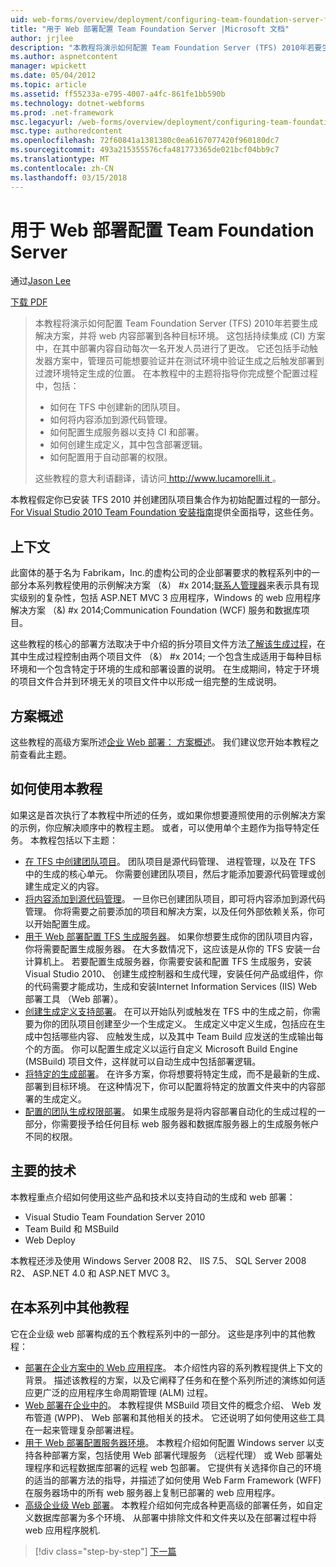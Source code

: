 ```yaml
---
uid: web-forms/overview/deployment/configuring-team-foundation-server-for-web-deployment/configuring-team-foundation-server-for-web-deployment
title: "用于 Web 部署配置 Team Foundation Server |Microsoft 文档"
author: jrjlee
description: "本教程将演示如何配置 Team Foundation Server (TFS) 2010年若要生成解决方案，并将 web 内容部署到各种目标环境。 这..."
ms.author: aspnetcontent
manager: wpickett
ms.date: 05/04/2012
ms.topic: article
ms.assetid: ff55233a-e795-4007-a4fc-861fe1bb590b
ms.technology: dotnet-webforms
ms.prod: .net-framework
msc.legacyurl: /web-forms/overview/deployment/configuring-team-foundation-server-for-web-deployment/configuring-team-foundation-server-for-web-deployment
msc.type: authoredcontent
ms.openlocfilehash: 72f60841a1381380c0ea6167077420f960180dc7
ms.sourcegitcommit: 493a215355576cfa481773365de021bcf04bb9c7
ms.translationtype: MT
ms.contentlocale: zh-CN
ms.lasthandoff: 03/15/2018
---
```

<a name="configuring-team-foundation-server-for-web-deployment"></a>用于 Web 部署配置 Team Foundation Server
====================
通过[Jason Lee](https://github.com/jrjlee)

[下载 PDF](https://msdnshared.blob.core.windows.net/media/MSDNBlogsFS/prod.evol.blogs.msdn.com/CommunityServer.Blogs.Components.WeblogFiles/00/00/00/63/56/8130.DeployingWebAppsInEnterpriseScenarios.pdf)

> 本教程将演示如何配置 Team Foundation Server (TFS) 2010年若要生成解决方案，并将 web 内容部署到各种目标环境。 这包括持续集成 (CI) 方案中，在其中部署内容自动每次一名开发人员进行了更改。 它还包括手动触发器方案中，管理员可能想要验证并在测试环境中验证生成之后触发部署到过渡环境特定生成的位置。 在本教程中的主题将指导你完成整个配置过程中，包括：
> 
> - 如何在 TFS 中创建新的团队项目。
> - 如何将内容添加到源代码管理。
> - 如何配置生成服务器以支持 CI 和部署。
> - 如何创建生成定义，其中包含部署逻辑。
> - 如何配置用于自动部署的权限。
> 
> 这些教程的意大利语翻译，请访问[ http://www.lucamorelli.it ](http://www.lucamorelli.it)。


本教程假定你已安装 TFS 2010 并创建团队项目集合作为初始配置过程的一部分。 [For Visual Studio 2010 Team Foundation 安装指南](https://go.microsoft.com/?linkid=9805132)提供全面指导，这些任务。

## <a name="context"></a>上下文

此窗体的基于名为 Fabrikam，Inc.的虚构公司的企业部署要求的教程系列中的一部分本系列教程使用的示例解决方案 （&） #x 2014;[联系人管理器](../web-deployment-in-the-enterprise/the-contact-manager-solution.md)来表示具有现实级别的复杂性，包括 ASP.NET MVC 3 应用程序，Windows 的 web 应用程序解决方案 （&) #x 2014;Communication Foundation (WCF) 服务和数据库项目。

这些教程的核心的部署方法取决于中介绍的拆分项目文件方法[了解该生成过程](../web-deployment-in-the-enterprise/understanding-the-build-process.md)，在其中生成过程控制由两个项目文件 （&） #x 2014; 一个包含生成适用于每种目标环境和一个包含特定于环境的生成和部署设置的说明。 在生成期间，特定于环境的项目文件合并到环境无关的项目文件中以形成一组完整的生成说明。

## <a name="scenario-overview"></a>方案概述

这些教程的高级方案所述[企业 Web 部署： 方案概述](../deploying-web-applications-in-enterprise-scenarios/enterprise-web-deployment-scenario-overview.md)。 我们建议您开始本教程之前查看此主题。

## <a name="how-to-use-this-tutorial"></a>如何使用本教程

如果这是首次执行了本教程中所述的任务，或如果你想要遵照使用的示例解决方案的示例，你应解决顺序中的教程主题。 或者，可以使用单个主题作为指导特定任务。 本教程包括以下主题：

- [在 TFS 中创建团队项目](creating-a-team-project-in-tfs.md)。 团队项目是源代码管理、 进程管理，以及在 TFS 中的生成的核心单元。 你需要创建团队项目，然后才能添加要源代码管理或创建生成定义的内容。
- [将内容添加到源代码管理](adding-content-to-source-control.md)。 一旦你已创建团队项目，即可将内容添加到源代码管理。 你将需要之前要添加的项目和解决方案，以及任何外部依赖关系，你可以开始配置生成。
- [用于 Web 部署配置 TFS 生成服务器](configuring-a-tfs-build-server-for-web-deployment.md)。 如果你想要生成你的团队项目内容，你将需要配置生成服务器。 在大多数情况下，这应该是从你的 TFS 安装一台计算机上。 若要配置生成服务器，你需要安装和配置 TFS 生成服务，安装 Visual Studio 2010、 创建生成控制器和生成代理，安装任何产品或组件，你的代码需要才能成功，生成和安装Internet Information Services (IIS) Web 部署工具 （Web 部署）。
- [创建生成定义支持部署](creating-a-build-definition-that-supports-deployment.md)。 在可以开始队列或触发在 TFS 中的生成之前，你需要为你的团队项目创建至少一个生成定义。 生成定义中定义生成，包括应在生成中包括哪些内容、 应触发生成，以及其中 Team Build 应发送的生成输出每个的方面。 你可以配置生成定义以运行自定义 Microsoft Build Engine (MSBuild) 项目文件，这样就可以自动生成中包括部署逻辑。
- [将特定的生成部署](deploying-a-specific-build.md)。 在许多方案，你将想要将特定生成，而不是最新的生成、 部署到目标环境。 在这种情况下，你可以配置将特定的放置文件夹中的内容部署的生成定义。
- [配置的团队生成权限部署](configuring-permissions-for-team-build-deployment.md)。 如果生成服务是将内容部署自动化的生成过程的一部分，你需要授予给任何目标 web 服务器和数据库服务器上的生成服务帐户不同的权限。

## <a name="key-technologies"></a>主要的技术

本教程重点介绍如何使用这些产品和技术以支持自动的生成和 web 部署：

- Visual Studio Team Foundation Server 2010
- Team Build 和 MSBuild
- Web Deploy

本教程还涉及使用 Windows Server 2008 R2、 IIS 7.5、 SQL Server 2008 R2、 ASP.NET 4.0 和 ASP.NET MVC 3。

## <a name="other-tutorials-in-this-series"></a>在本系列中其他教程

它在企业级 web 部署构成的五个教程系列中的一部分。 这些是序列中的其他教程：

- [部署在企业方案中的 Web 应用程序](../deploying-web-applications-in-enterprise-scenarios/deploying-web-applications-in-enterprise-scenarios.md)。 本介绍性内容的系列教程提供上下文的背景。 描述该教程的方案，以及它阐释了任务和在整个系列所述的演练如何适应更广泛的应用程序生命周期管理 (ALM) 过程。
- [Web 部署在企业中的](../web-deployment-in-the-enterprise/web-deployment-in-the-enterprise.md)。 本教程提供 MSBuild 项目文件的概念介绍、 Web 发布管道 (WPP)、 Web 部署和其他相关的技术。 它还说明了如何使用这些工具在一起来管理复杂部署进程。
- [用于 Web 部署配置服务器环境](../configuring-server-environments-for-web-deployment/configuring-server-environments-for-web-deployment.md)。 本教程介绍如何配置 Windows server 以支持各种部署方案，包括使用 Web 部署代理服务 （远程代理） 或 Web 部署处理程序和远程数据库部署的远程 web 包部署。 它提供有关选择你自己的环境的适当的部署方法的指导，并描述了如何使用 Web Farm Framework (WFF) 在服务器场中的所有 web 服务器上复制已部署的 web 应用程序。
- [高级企业级 Web 部署](../advanced-enterprise-web-deployment/advanced-enterprise-web-deployment.md)。 本教程介绍如何完成各种更高级的部署任务，如自定义数据库部署为多个环境、 从部署中排除文件和文件夹以及在部署过程中将 web 应用程序脱机.

>[!div class="step-by-step"]
[下一篇](creating-a-team-project-in-tfs.md)
